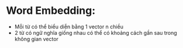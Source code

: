 # Word Embedding:
* Mỗi từ có thể biểu diễn bằng 1 vector n chiều
* 2 từ có ngữ nghĩa giống nhau có thể có khoảng cách gần sau trong không gian vector
